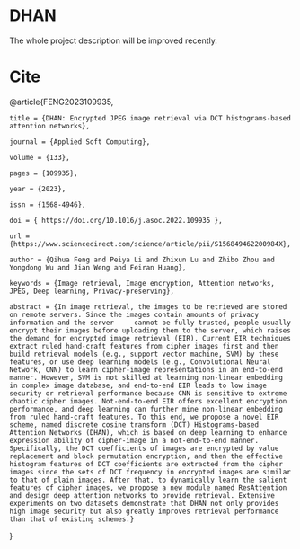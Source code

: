 # DHAN

The whole project description will be improved recently.


# Cite
@article{FENG2023109935,

    title = {DHAN: Encrypted JPEG image retrieval via DCT histograms-based attention networks},

    journal = {Applied Soft Computing},

    volume = {133},

    pages = {109935},

    year = {2023},

    issn = {1568-4946},

    doi = { https://doi.org/10.1016/j.asoc.2022.109935 },

    url = {https://www.sciencedirect.com/science/article/pii/S156849462200984X},

    author = {Qihua Feng and Peiya Li and Zhixun Lu and Zhibo Zhou and Yongdong Wu and Jian Weng and Feiran Huang},

    keywords = {Image retrieval, Image encryption, Attention networks, JPEG, Deep learning, Privacy-preserving},

    abstract = {In image retrieval, the images to be retrieved are stored on remote servers. Since the images contain amounts of privacy information and the server     cannot be fully trusted, people usually encrypt their images before uploading them to the server, which raises the demand for encrypted image retrieval (EIR). Current EIR techniques extract ruled hand-craft features from cipher images first and then build retrieval models (e.g., support vector machine, SVM) by these features, or use deep learning models (e.g., Convolutional Neural Network, CNN) to learn cipher-image representations in an end-to-end manner. However, SVM is not skilled at learning non-linear embedding in complex image database, and end-to-end EIR leads to low image security or retrieval performance because CNN is sensitive to extreme chaotic cipher images. Not-end-to-end EIR offers excellent encryption performance, and deep learning can further mine non-linear embedding from ruled hand-craft features. To this end, we propose a novel EIR scheme, named discrete cosine transform (DCT) Histograms-based Attention Networks (DHAN), which is based on deep learning to enhance expression ability of cipher-image in a not-end-to-end manner. Specifically, the DCT coefficients of images are encrypted by value replacement and block permutation encryption, and then the effective histogram features of DCT coefficients are extracted from the cipher images since the sets of DCT frequency in encrypted images are similar to that of plain images. After that, to dynamically learn the salient features of cipher images, we propose a new module named ResAttention and design deep attention networks to provide retrieval. Extensive experiments on two datasets demonstrate that DHAN not only provides high image security but also greatly improves retrieval performance than that of existing schemes.}
}
